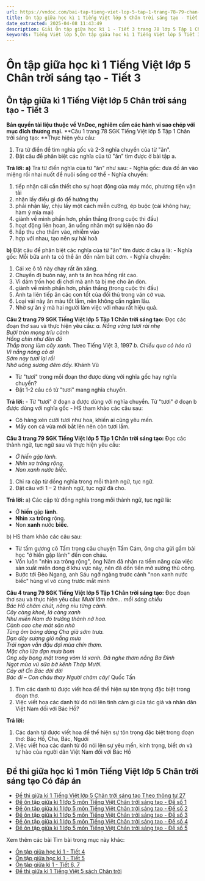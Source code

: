 ```yaml
---
url: https://vndoc.com/bai-tap-tieng-viet-lop-5-tap-1-trang-78-79-chan-troi-sang-tao-319479
title: Ôn tập giữa học kì 1 Tiếng Việt lớp 5 Chân trời sáng tạo - Tiết 3 - VnDoc.com
date_extracted: 2025-04-08 11:43:49
description: Giải Ôn tập giữa học kì 1 - Tiết 3 trang 78 lớp 5 Tập 1 Chân trời sáng tạo gồm các phần hướng dẫn giải chi tiết, đầy đủ nhất chỉ có trên VnDoc. Mời các bạn tham khảo.
keywords: Tiếng Việt lớp 5,Ôn tập giữa học kì 1 Tiếng Việt lớp 5 Tiết 3,Ôn tập giữa học kì 1 Tiếng Việt lớp 5 Chân trời sáng tạo,Bài tập Tiếng Việt lớp 5 Tập 1 trang 77 Chân trời sáng tạo,Tiếng Việt lớp 5 trang 78 Tập 1 Chân trời sáng tạo,ôn tập giữa học kì 1,ôn tập giữa học kì 1 lớp 5 tiếng việt,Ôn tập giữa học kì 1 Tiếng Việt lớp 5,giải bài tập sgk tiếng việt 5 tuần 9,Tiếng Việt lớp 5 Tập 1,sgk Tiếng Việt lớp 5
---
```


# Ôn tập giữa học kì 1 Tiếng Việt lớp 5 Chân trời sáng tạo - Tiết 3
## **Ôn tập giữa kì 1 Tiếng Việt lớp 5 Chân trời sáng tạo - Tiết 3**
**Bản quyền tài liệu thuộc về VnDoc, nghiêm cấm các hành vi sao chép với mục đích thương mại.**
**Câu 1 trang 78 SGK Tiếng Việt lớp 5 Tập 1 Chân trời sáng tạo: **Thực hiện yêu cầu:
  1. Tra từ điển để tìm nghĩa gốc và 2-3 nghĩa chuyển của từ "ăn".
  2. Đặt câu để phân biệt các nghĩa của từ "ăn” tìm được ở bài tập a.

**Trả lời:**
**a\)** Tra từ điển nghĩa của từ "ăn" như sau:
\- Nghĩa gốc: đưa đồ ăn vào miệng rồi nhai nuốt để nuôi sống cơ thể
\- Nghĩa chuyển:
  1. tiếp nhận cái cần thiết cho sự hoạt động của máy móc, phương tiện vận tải
  2. nhận lấy điều gì đó để hưởng thụ
  3. phải nhận lấy, chịu lấy một cách miễn cưỡng, ép buộc \(cái không hay; hàm ý mỉa mai\)
  4. giành về mình phần hơn, phần thắng \(trong cuộc thi đấu\)
  5. hoạt động liên hoan, ăn uống nhân một sự kiện nào đó
  6. hấp thu cho thấm vào, nhiễm vào
  7. hợp với nhau, tạo nên sự hài hoà

**b\)** Đặt câu để phân biệt các nghĩa của từ "ăn" tìm được ở câu a là:
\- Nghĩa gốc: Mỗi bữa anh ta có thể ăn đến năm bát cơm.
\- Nghĩa chuyển:
  1. Cái xe ô tô này chạy rất ăn xăng.
  2. Chuyến đi buôn này, anh ta ăn hoa hồng rất cao.
  3. Vì dám trốn học đi chơi mà anh ta bị mẹ cho ăn đòn.
  4. giành về mình phần hơn, phần thắng \(trong cuộc thi đấu\)
  5. Anh ta liên tiếp ăn các con tốt của đối thủ trong ván cờ vua.
  6. Loại vải này ăn màu tốt lắm, nên không cần ngâm lâu.
  7. Nhờ sự ăn ý mà hai người làm việc với nhau rất hiệu quả.

**Câu 2 trang 79 SGK Tiếng Việt lớp 5 Tập 1 Chân trời sáng tạo:** Đọc các đoạn thơ sau và thực hiện yêu cầu:
_a. Nắng vàng tươi rải nhẹ_  
 _Bưởi tròn mọng trĩu cành_  
 _Hồng chín như đèn đỏ_  
 _Thắp trong lùm cây xanh._
Theo Tiếng Việt 3, 1997
 _b. Chiều qua cỏ héo rũ_  
 _Vì nắng nóng cỏ ơi_  
 _Sớm nay tươi lại rồi_  
 _Nhờ uống sương đêm đấy._
Khánh Vũ
  * Từ "tươi" trong mỗi đoạn thơ được dùng với nghĩa gốc hay nghĩa chuyển?
  * Đặt 1-2 câu có từ "tươi" mang nghĩa chuyển.

**Trả lời:**
\- Từ "tươi" ở đoạn a được dùng với nghĩa chuyển. Từ "tươi" ở đoạn b được dùng với nghĩa gốc
\- HS tham khảo các câu sau:
  * Cô hàng xén cười tươi như hoa, khiến ai cũng yêu mến.
  * Mấy con cá vừa mới bắt lên nên còn tươi lắm.

**Câu 3 trang 79 SGK Tiếng Việt lớp 5 Tập 1 Chân trời sáng tạo:** Đọc các thành ngữ, tục ngữ sau và thực hiện yêu cầu:
  * _Ở hiền gặp lành._
  * _Nhìn xa trông rộng._
  * _Non xanh nước biếc._

  1. Chỉ ra cặp từ đồng nghĩa trong mỗi thành ngữ, tục ngữ.
  2. Đặt câu với 1 – 2 thành ngữ, tục ngữ đã cho.

**Trả lời:**
a\) Các cặp từ đồng nghĩa trong mỗi thành ngữ, tục ngữ là:
  * Ở **hiền** gặp **lành**.
  * **Nhìn** xa **trông** rộng.
  * Non **xanh** nước **biếc**.

b\) HS tham khảo các câu sau:
  * Từ tấm gương cô Tấm trong câu chuyện Tấm Cám, ông cha gửi gắm bài học "ở hiền gặp lành" đến con cháu.
  * Vốn luôn "nhìn xa trông rộng", ông Năm đã nhận ra tiềm năng của việc sản xuất miến dong ở khu vực này, nên đã dồn tiền mở xưởng thủ công.
  * Bước tới Đèo Ngang, anh Sáu ngỡ ngàng trước cảnh "non xanh nước biếc" hùng vĩ vô cùng trước mắt mình

**Câu 4 trang 79 SGK Tiếng Việt lớp 5 Tập 1 Chân trời sáng tạo:** Đọc đoạn thơ sau và thực hiện yêu cầu:
_Mười lăm năm... mỗi sáng chiều_  
 _Bác Hồ chăm chút, nâng niu từng cành._  
_Cây càng khoẻ, lá càng xanh_  
 _Như miền Nam đó trưởng thành nở hoa._  
_Cành cao che mát sân nhà_  
 _Tùng ôm bóng dáng Cha già sớm trưa._  
_Dạn dày sương gió nắng mưa_  
 _Trái ngon vẫn đậu đợi mùa chín thơm._  
_Mặc cho lửa đạn mưa bom_  
 _Ong xây bọng mật trong vòm lá xanh._
_Đã nghe thơm nắng Ba Đình_  
 _Ngọt mùa vú sữa bờ kênh Tháp Mười._  
_Cây ơi\! Ơn Bác đời đời_  
 _Bác đi – Con cháu thay Người chăm cây\!_
Quốc Tấn
  1. Tìm các danh từ được viết hoa để thể hiện sự tôn trọng đặc biệt trong đoạn thơ.
  2. Việc viết hoa các danh từ đó nói lên tình cảm gì của tác giả và nhân dân Việt Nam đối với Bác Hồ?

**Trả lời:**
  1. Các danh từ được viết hoa để thể hiện sự tôn trọng đặc biệt trong đoạn thơ: Bác Hồ, Cha, Bác, Người
  2. Việc viết hoa các danh từ đó nói lên sự yêu mến, kính trọng, biết ơn và tự hào của người dân Việt Nam đối với Bác Hồ

## **Đề thi giữa học kì 1 môn Tiếng Việt lớp 5 Chân trời sáng tạo Có đáp án**
  * [Đề thi giữa kì 1 Tiếng Việt lớp 5 Chân trời sáng tạo Theo thông tư 27](<https://vndoc.com/de-thi-giua-ki-1-tieng-viet-lop-5-chan-troi-sang-tao-theo-thong-tu-27-de-1-329552>)
  * [Đề ôn tập giữa kì 1 lớp 5 môn Tiếng Việt Chân trời sáng tạo - Đề số 1](<https://vndoc.com/de-thi-giua-ki-1-lop-5-mon-tieng-viet-chan-troi-sang-tao-de-so-1-328874>)
  * [Đề ôn tập giữa kì 1 lớp 5 môn Tiếng Việt Chân trời sáng tạo - Đề số 2](<https://vndoc.com/de-thi-giua-ki-1-lop-5-mon-tieng-viet-nam-2020-2021-de-2-206847>)
  * [Đề ôn tập giữa kì 1 lớp 5 môn Tiếng Việt Chân trời sáng tạo - Đề số 3](<https://vndoc.com/de-thi-giua-ki-1-lop-5-mon-tieng-viet-chan-troi-sang-tao-de-so-3-329017>)
  * [Đề ôn tập giữa kì 1 lớp 5 môn Tiếng Việt Chân trời sáng tạo - Đề số 4](<https://vndoc.com/de-thi-giua-ki-1-lop-5-mon-tieng-viet-chan-troi-sang-tao-de-so-4-329046>)
  * [Đề ôn tập giữa kì 1 lớp 5 môn Tiếng Việt Chân trời sáng tạo - Đề số 5](<https://vndoc.com/de-thi-giua-ki-1-lop-5-mon-tieng-viet-chan-troi-sang-tao-de-so-5-329054>)

Xem thêm các bài Tìm bài trong mục này khác:
  * [Ôn tập giữa học kì 1 - Tiết 4](</bai-tap-tieng-viet-lop-5-tap-1-trang-80-chan-troi-sang-tao-319488>)
  * [Ôn tập giữa học kì 1 - Tiết 5](</bai-tap-tieng-viet-lop-5-tap-1-trang-80-81-chan-troi-sang-tao-319490>)
  * [Ôn tập giữa kì 1 - Tiết 6, 7](</bai-tap-tieng-viet-lop-5-tap-1-trang-81-chan-troi-sang-tao-319492>)
  * [Đề thi giữa kì 1 Tiếng Việt 5 sách Chân trời](</de-thi-giua-ki-1-lop-5-mon-tieng-viet>)

